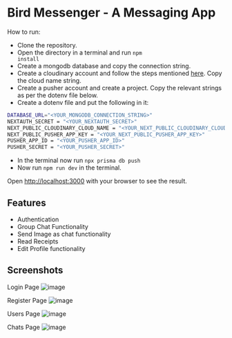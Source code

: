 # Bird Messenger - A Messaging App

How to run:

- Clone the repository.
- Open the directory in a terminal and run <code>npm install</code>
- Create a mongodb database and copy the connection string.
- Create a cloudinary account and follow the steps mentioned [here](https://cloudinary.com/documentation/upload_images). Copy the cloud name string.
- Create a pusher account and create a project. Copy the relevant strings as per the dotenv file below.
- Create a dotenv file and put the following in it:
```bash
DATABASE_URL="<YOUR_MONGODB_CONNECTION_STRING>"
NEXTAUTH_SECRET = "<YOUR_NEXTAUTH_SECRET>"
NEXT_PUBLIC_CLOUDINARY_CLOUD_NAME = "<YOUR_NEXT_PUBLIC_CLOUDINARY_CLOUD_NAME>"
NEXT_PUBLIC_PUSHER_APP_KEY = "<YOUR_NEXT_PUBLIC_PUSHER_APP_KEY>"
PUSHER_APP_ID = "<YOUR_PUSHER_APP_ID>"
PUSHER_SECRET = "<YOUR_PUSHER_SECRET>"
```
- In the terminal now run <code>npx prisma db push</code>
- Now run <code>npm run dev</code> in the terminal.

Open [http://localhost:3000](http://localhost:3000) with your browser to see the result.

## Features
- Authentication
- Group Chat Functionality
- Send Image as chat functionality
- Read Receipts
- Edit Profile functionality

## Screenshots

Login Page
![image](https://github.com/ashank2603/bird-messenger/assets/61231703/aafaa567-fea3-4297-9cbd-bb56067aeceb)

Register Page
![image](https://github.com/ashank2603/bird-messenger/assets/61231703/9b107f63-d318-4012-a64d-843a6eb2f34a)

Users Page
![image](https://github.com/ashank2603/bird-messenger/assets/61231703/1abeef5a-5331-4f01-854f-683a9a6ee90b)

Chats Page
![image](https://github.com/ashank2603/bird-messenger/assets/61231703/c1b4dccb-c073-42b7-9e82-175c501fb9fe)
